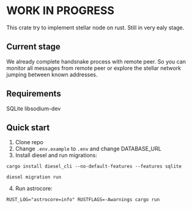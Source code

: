 # WORK IN PROGRESS
This crate try to implement stellar node on rust. Still in very ealy stage.

## Current stage
We already complete handsnake process with remote peer. So you can monitor all messages from remote peer or explore the stellar network jumping between known addresses.

## Requirements
SQLite
libsodium-dev

## Quick start

1. Clone repo
2. Change `.env.example` to `.env` and change DATABASE_URL
3. Install diesel and run migrations:
```
cargo install diesel_cli --no-default-features --features sqlite

diesel migration run
```
4. Run astrocore:
```
RUST_LOG="astrocore=info" RUSTFLAGS=-Awarnings cargo run
```
